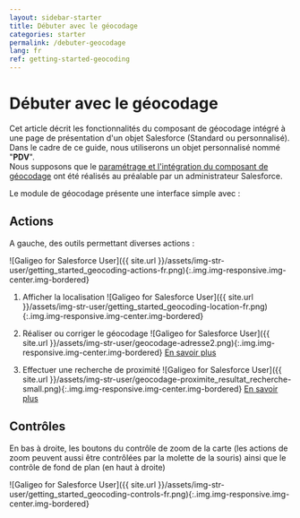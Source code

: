 ```yaml
---
layout: sidebar-starter
title: Débuter avec le géocodage
categories: starter
permalink: /debuter-geocodage
lang: fr
ref: getting-started-geocoding
---
```


# Débuter avec le géocodage

Cet article décrit les fonctionnalités du composant de géocodage intégré à une page de présentation d'un objet Salesforce (Standard ou personnalisé). Dans le cadre de ce guide, nous utiliserons un objet personnalisé nommé "**PDV**".  
Nous supposons que le [paramétrage et l'intégration du composant de géocodage](config-composants) ont été réalisés au préalable par un administrateur Salesforce.

Le module de géocodage présente une interface simple avec :

## Actions

A gauche, des outils permettant diverses actions :

![Galigeo for Salesforce User]({{ site.url }}/assets/img-str-user/getting_started_geocoding-actions-fr.png){:.img.img-responsive.img-center.img-bordered}

1. Afficher la localisation
![Galigeo for Salesforce User]({{ site.url }}/assets/img-str-user/getting_started_geocoding-location-fr.png){:.img.img-responsive.img-center.img-bordered}

2. Réaliser ou corriger le géocodage
![Galigeo for Salesforce User]({{ site.url }}/assets/img-str-user/geocodage-adresse2.png){:.img.img-responsive.img-center.img-bordered}
[En savoir plus](/geocodage#géocodage-à-partir-dune-adresse)

3. Effectuer une recherche de proximité
![Galigeo for Salesforce User]({{ site.url }}/assets/img-str-user/geocodage-proximite_resultat_recherche-small.png){:.img.img-responsive.img-center.img-bordered}
[En savoir plus](/geocodage#recherche-à-proximité)

## Contrôles

En bas à droite, les boutons du contrôle de zoom de la carte (les actions de zoom peuvent aussi être contrôlées par la molette de la souris) ainsi que le contrôle de fond de plan (en haut à droite)

![Galigeo for Salesforce User]({{ site.url }}/assets/img-str-user/getting_started_geocoding-controls-fr.png){:.img.img-responsive.img-center.img-bordered}